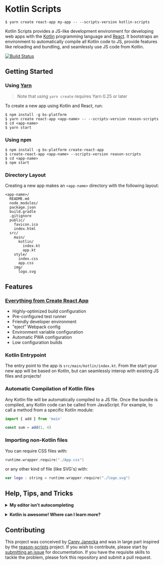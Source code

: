# Kotlin Scripts

```
$ yarn create react-app my-app -- --scripts-version kotlin-scripts
```

Kotlin Scripts provides a JS-like development environment for developing web apps with the [Kotlin](https://kotlin-lang.org/) programming language and [React](https://react.facebook.io/). It bootstraps an environment to automatically compile all Kotlin code to JS, provide features like reloading and bundling, and seamlessly use JS code from Kotlin.

[![Build Status](https://travis-ci.org/figitaki/kotlin-scripts.svg?branch=master)](https://travis-ci.org/figitaki/kotlin-scripts)

## Getting Started

### Using [Yarn](https://yarnpkg.org/)

> Note that using `yarn create` requires Yarn 0.25 or later

To create a new app using Kotlin and React, run:

```
$ npm install -g bs-platform
$ yarn create react-app <app-name> -- --scripts-version reason-scripts
$ cd <app-name>
$ yarn start
```

### Using npm

```
$ npm install -g bs-platform create-react-app
$ create-react-app <app-name> --scripts-version reason-scripts
$ cd <app-name>
$ npm start
```

### Directory Layout

Creating a new app makes an `<app-name>` directory with the following layout:

```
<app-name>/
  README.md
  node_modules/
  package.json
  build.gradle
  .gitignore
  public/
    favicon.ico
    index.html
  src/
    main/
      kotlin/
        index.kt
        app.kt
    style/
      index.css
      app.css
    img/
      logo.svg
```

## Features

### [Everything from Create React App](https://github.com/facebookincubator/create-react-app/blob/master/packages/react-scripts/template/README.md)

* Highly-optimized build configuration
* Pre-configured test runner
* Friendly developer environment
* "eject" Webpack config
* Environment variable configuration
* Automatic PWA configuration
* Low configuration builds

### Kotlin Entrypoint

The entry point to the app is `src/main/kotlin/index.kt`. From the start your new
app will be based on Kotlin, but can seamlessly interop with existing JS
files and projects!

### Automatic Compilation of Kotlin files

Any Kotlin file will be automatically compiled to a JS file. Once the bundle is
compiled, any Kotlin code can be called from JavaScript. For example, to
call a method from a specific Kotlin module:

```js
import { add } from 'main'

const sum = add(1, 4)
```


### Importing non-Kotlin files

You can require CSS files with:

```kotlin
runtime.wrapper.require("./App.css")
```

or any other kind of file (like SVG's) with:

```kotlin
var logo : string = runtime.wrapper.require("./logo.svg")
```


## Help, Tips, and Tricks

<p><details>
<summary><b>My editor isn't autocompleting</b></summary>

In order to get all the benefits of the Kotlin tool-system, use
the Intellij IDE with the Kotlin plugin.
</details></p>

<p><details>
<summary><b>Kotlin is awesome! Where can I learn more?</b></summary>

Checkout the Kotlin website: https://kotlinlang.org/ !

There's also Slack to come talk about Reason, and ask for help: https://slack.kotlinlang.org
</details></p>

## Contributing

This project was conceived by [Carey Janecka](mailto:careyjanecka@gmail.com)
and was in large part inspired by the [reason-scripts](https://github.com/reasonml-community/reason-scripts)
project. If you wish to contribute, please start by [submitting an issue](https://github.com/figitaki/kotlin-scripts)
for documentation. If you have the requisite skills to tackle the problem,
please fork this repository and submit a pull request.
